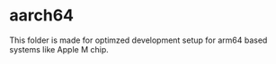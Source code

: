 # aarch64

This folder is made for optimzed development setup for arm64 based systems like Apple M chip.